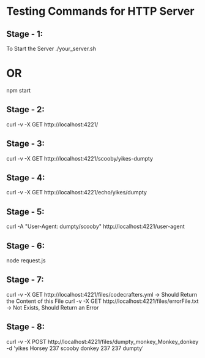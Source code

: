 # Testing Commands for HTTP Server

## Stage - 1: 
To Start the Server
./your_server.sh
# OR
npm start

## Stage - 2:
curl -v -X GET http://localhost:4221/

## Stage - 3:
curl -v -X GET http://localhost:4221/scooby/yikes-dumpty

## Stage - 4:
curl -v -X GET http://localhost:4221/echo/yikes/dumpty

## Stage - 5:
curl -A "User-Agent: dumpty/scooby" http://localhost:4221/user-agent

## Stage - 6:
node request.js

## Stage - 7:
curl -v -X GET http://localhost:4221/files/codecrafters.yml -> Should Return the Content of this File
curl -v -X GET http://localhost:4221/files/errorFile.txt -> Not Exists, Should Return an Error

## Stage - 8:
curl -v -X POST http://localhost:4221/files/dumpty_monkey_Monkey_donkey -d 'yikes Horsey 237 scooby donkey 237 237 dumpty'